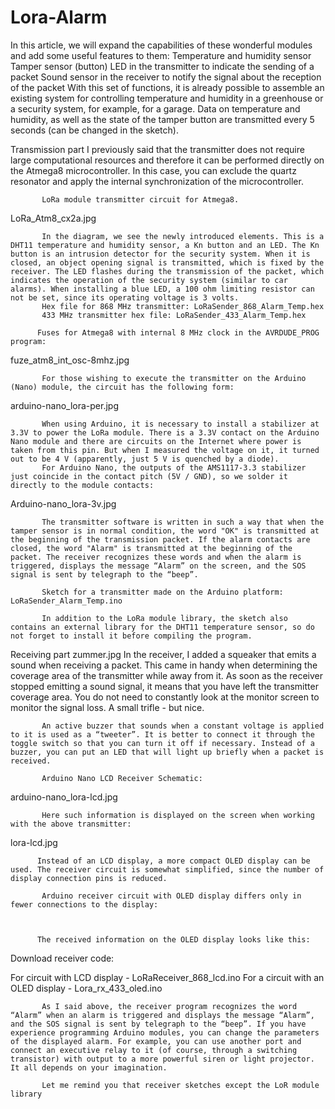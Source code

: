 # Lora-Alarm
In this article, we will expand the capabilities of these wonderful modules and add some useful features to them:
Temperature and humidity sensor
Tamper sensor (button)
LED in the transmitter to indicate the sending of a packet
Sound sensor in the receiver to notify the signal about the reception of the packet
           With this set of functions, it is already possible to assemble an existing system for controlling temperature and humidity in a greenhouse or a security system, for example, for a garage. Data on temperature and humidity, as well as the state of the tamper button are transmitted every 5 seconds (can be changed in the sketch).

Transmission part
           I previously said that the transmitter does not require large computational resources and therefore it can be performed directly on the Atmega8 microcontroller. In this case, you can exclude the quartz resonator and apply the internal synchronization of the microcontroller.

           LoRa module transmitter circuit for Atmega8.

LoRa_Atm8_cx2a.jpg

           In the diagram, we see the newly introduced elements. This is a DHT11 temperature and humidity sensor, a Kn button and an LED. The Kn button is an intrusion detector for the security system. When it is closed, an object opening signal is transmitted, which is fixed by the receiver. The LED flashes during the transmission of the packet, which indicates the operation of the security system (similar to car alarms). When installing a blue LED, a 100 ohm limiting resistor can not be set, since its operating voltage is 3 volts.
           Hex file for 868 MHz transmitter: LoRaSender_868_Alarm_Temp.hex
           433 MHz transmitter hex file: LoRaSender_433_Alarm_Temp.hex

          Fuses for Atmega8 with internal 8 MHz clock in the AVRDUDE_PROG program:

fuze_atm8_int_osc-8mhz.jpg

           For those wishing to execute the transmitter on the Arduino (Nano) module, the circuit has the following form:

arduino-nano_lora-per.jpg

           When using Arduino, it is necessary to install a stabilizer at 3.3V to power the LoRa module. There is a 3.3V contact on the Arduino Nano module and there are circuits on the Internet where power is taken from this pin. But when I measured the voltage on it, it turned out to be 4 V (apparently, just 5 V is quenched by a diode).
           For Arduino Nano, the outputs of the AMS1117-3.3 stabilizer just coincide in the contact pitch (5V / GND), so we solder it directly to the module contacts:

Arduino-nano_lora-3v.jpg

           The transmitter software is written in such a way that when the tamper sensor is in normal condition, the word "OK" is transmitted at the beginning of the transmission packet. If the alarm contacts are closed, the word "Alarm" is transmitted at the beginning of the packet. The receiver recognizes these words and when the alarm is triggered, displays the message “Alarm” on the screen, and the SOS signal is sent by telegraph to the “beep”.

           Sketch for a transmitter made on the Arduino platform: LoRaSender_Alarm_Temp.ino

           In addition to the LoRa module library, the sketch also contains an external library for the DHT11 temperature sensor, so do not forget to install it before compiling the program.

Receiving part
zummer.jpg In the receiver, I added a squeaker that emits a sound when receiving a packet. This came in handy when determining the coverage area of ​​the transmitter while away from it. As soon as the receiver stopped emitting a sound signal, it means that you have left the transmitter coverage area. You do not need to constantly look at the monitor screen to monitor the signal loss. A small trifle - but nice.

           An active buzzer that sounds when a constant voltage is applied to it is used as a “tweeter”. It is better to connect it through the toggle switch so that you can turn it off if necessary. Instead of a buzzer, you can put an LED that will light up briefly when a packet is received.

           Arduino Nano LCD Receiver Schematic:

arduino-nano_lora-lcd.jpg

           Here such information is displayed on the screen when working with the above transmitter:

lora-lcd.jpg

          Instead of an LCD display, a more compact OLED display can be used. The receiver circuit is somewhat simplified, since the number of display connection pins is reduced.

           Arduino receiver circuit with OLED display differs only in fewer connections to the display:



          The received information on the OLED display looks like this:



Download receiver code:

For circuit with LCD display - LoRaReceiver_868_lcd.ino
For a circuit with an OLED display - Lora_rx_433_oled.ino

           As I said above, the receiver program recognizes the word “Alarm” when an alarm is triggered and displays the message “Alarm”, and the SOS signal is sent by telegraph to the “beep”. If you have experience programming Arduino modules, you can change the parameters of the displayed alarm. For example, you can use another port and connect an executive relay to it (of course, through a switching transistor) with output to a more powerful siren or light projector. It all depends on your imagination.

           Let me remind you that receiver sketches except the LoR module library
